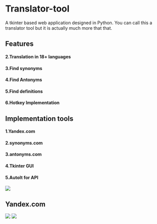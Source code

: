 # Translator-tool

A tkinter based web application designed in Python. You can call this a translator tool but it is actually much more that that.

<h2>Features</h2>
<h4>2.Translation in 18+ languages</h4>
<h4>3.Find synonyms</h4>
<h4>4.Find Antonyms</h4>
<h4>5.Find definitions</h4>
<h4>6.Hotkey Implementation</h4>

<h2>Implementation tools</h2>
<h4>1.Yandex.com</h4>
<h4>2.synonyms.com</h4>
<h4>3.antonyms.com</h4>
<h4>4.Tkinter GUI</h4>
<h4>5.AutoIt for API</h4>

<img src="https://github.com/atisamhaq123/Translator-tool/blob/main/1.PNG"/>
<h2>Yandex.com</h2>
<img src="https://github.com/atisamhaq123/Translator-tool/blob/main/Yandex.png"/>
<img src="https://github.com/atisamhaq123/Translator-tool/blob/main/tt.jpg"/>
